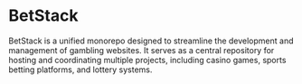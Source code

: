 # BetStack
BetStack is a unified monorepo designed to streamline the development and management of gambling websites. It serves as a central repository for hosting and coordinating multiple projects, including casino games, sports betting platforms, and lottery systems.
